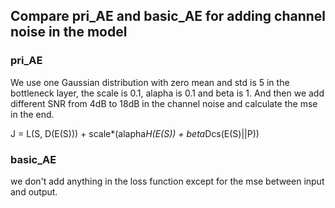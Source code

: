 ## Compare pri_AE and basic_AE for adding channel noise in the model
### pri_AE
We use one Gaussian distribution with zero mean and std is 5 in the bottleneck layer, the scale is 0.1, alapha is 0.1 and beta is 1. And then we add different SNR from 4dB to 18dB in the channel noise and calculate the mse in the end.

J = L(S, D(E(S))) + scale*(alapha*H(E(S)) + beta*Dcs(E(S)||P))
### basic_AE
we don't add anything in the loss function except for the mse between input and output.
